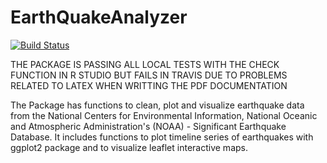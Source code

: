 # EarthQuakeAnalyzer

[![Build Status](https://travis-ci.org/DanielAyllon/EarthQuakeAnalyzer.svg?branch=master)](https://travis-ci.org/DanielAyllon/EarthQuakeAnalyzer)

THE PACKAGE IS PASSING ALL LOCAL TESTS WITH THE CHECK FUNCTION IN R STUDIO BUT FAILS IN TRAVIS DUE TO PROBLEMS RELATED TO LATEX WHEN WRITTING THE PDF DOCUMENTATION

The Package has functions to clean, plot and visualize earthquake data from the National Centers for Environmental Information, National Oceanic and Atmospheric Administration's (NOAA) - Significant Earthquake Database. It includes functions to plot timeline series of earthquakes with ggplot2 package and to visualize leaflet interactive maps.
